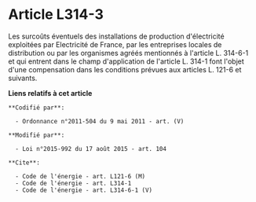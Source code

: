 # Article L314-3

Les surcoûts éventuels des installations de production d'électricité exploitées par Electricité de France, par les
entreprises locales de distribution ou par les organismes agréés mentionnés à l'article L. 314-6-1 et qui entrent dans le
champ d'application de l'article L. 314-1 font l'objet d'une compensation dans les conditions prévues aux articles L. 121-6
et suivants.

**Liens relatifs à cet article**

	**Codifié par**:

	  - Ordonnance n°2011-504 du 9 mai 2011 - art. (V)

	**Modifié par**:

	  - Loi n°2015-992 du 17 août 2015 - art. 104

	**Cite**:

	  - Code de l'énergie - art. L121-6 (M)
	  - Code de l'énergie - art. L314-1
	  - Code de l'énergie - art. L314-6-1 (V)
